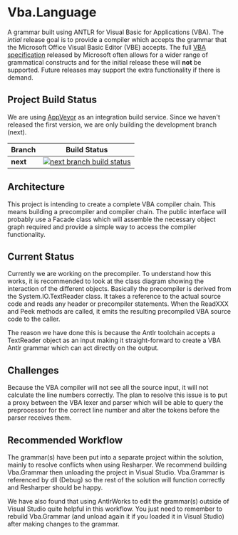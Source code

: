# Vba.Language
A grammar built using ANTLR for Visual Basic for Applications (VBA).  The *intial* release goal is to provide a compiler which accepts the grammar that the Microsoft Office Visual Basic Editor (VBE) accepts.  The full [VBA specification](https://msdn.microsoft.com/en-us/library/dd361851.aspx?f=255&MSPPError=-2147217396) released by Microsoft often allows for a wider range of grammatical constructs and for the initial release these will **not** be supported.  Future releases may support the extra functionality if there is demand.

## Project Build Status
We are using [AppVeyor](http://www.appveyor.com/) as an integration build service.  Since we haven't released the first version, we are only building the development branch (next).

| Branch     | Build Status |
|------------|--------------|
| **next**   | [![next branch build status][nextBuildStatus]][nextBuild] |

[nextBuild]:https://ci.appveyor.com/project/rossknudsen/vba.language/branch/next
[nextBuildStatus]:https://ci.appveyor.com/api/projects/status/xcqyvo5q3267fwsl/branch/next?svg=true

## Architecture
This project is intending to create a complete VBA compiler chain.  This means building a precompiler and compiler chain.  The public interface will probably use a Facade class which will assemble the necessary object graph required and provide a simple way to access the compiler functionality.

## Current Status
Currently we are working on the precompiler.  To understand how this works, it is recommended to look at the class diagram showing the interaction of the different objects.  Basically the precompiler is derived from the System.IO.TextReader class.  It takes a reference to the actual source code and reads any header or precompiler statements.  When the ReadXXX and Peek methods are called, it emits the resulting precompiled VBA source code to the caller.

The reason we have done this is because the Antlr toolchain accepts a TextReader object as an input making it straight-forward to create a VBA Antlr grammar which can act directly on the output.

## Challenges
Because the VBA compiler will not see all the source input, it will not calculate the line numbers correctly.  The plan to resolve this issue is to put a proxy between the VBA lexer and parser which will be able to query the preprocessor for the correct line number and alter the tokens before the parser receives them.

## Recommended Workflow
The grammar(s) have been put into a separate project within the solution, mainly to resolve conflicts when using Resharper.  We recommend building Vba.Grammar then unloading the project in Visual Studio.  Vba.Grammar is referenced by dll (Debug) so the rest of the solution will function correctly and Resharper should be happy.

We have also found that using AntlrWorks to edit the grammar(s) outside of Visual Studio quite helpful in this workflow.  You just need to remember to rebuild Vba.Grammar (and unload again it if you loaded it in Visual Studio) after making changes to the grammar.
